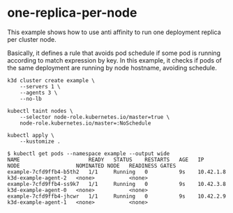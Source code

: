 # one-replica-per-node

This example shows how to use anti affinity to run one deployment replica per
cluster node.

Basically, it defines a rule that avoids pod schedule if some pod is running
according to match expression by key. In this example, it checks if pods of the
same deployment are running by node hostname, avoiding schedule.

```
k3d cluster create example \
    --servers 1 \
    --agents 3 \
    --no-lb

kubectl taint nodes \
    --selector node-role.kubernetes.io/master=true \
    node-role.kubernetes.io/master=:NoSchedule

kubectl apply \
    --kustomize .
```

```
$ kubectl get pods --namespace example --output wide
NAME                      READY   STATUS    RESTARTS   AGE   IP          NODE                  NOMINATED NODE   READINESS GATES
example-7cfd9ffb4-b5th2   1/1     Running   0          9s    10.42.1.8   k3d-example-agent-2   <none>           <none>
example-7cfd9ffb4-ss9k7   1/1     Running   0          9s    10.42.3.8   k3d-example-agent-0   <none>           <none>
example-7cfd9ffb4-jhcwr   1/1     Running   0          9s    10.42.2.9   k3d-example-agent-1   <none>           <none>
```
